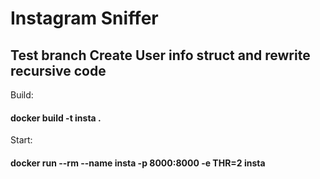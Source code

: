 # Instagram Sniffer

## Test branch Create User info struct and rewrite recursive code

Build:
#### docker build -t insta .
Start:
#### docker run --rm --name insta -p 8000:8000 -e THR=2 insta
